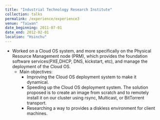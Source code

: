 ```yaml
---
title: "Industrial Technology Research Institute"
collection: talks
permalink: /experience/experience3
venue: "Taiwan"
date_beginning: 2011-07-01
date_end: 2012-02-01
location: "Hsinchu"
---
```


* Worked on a Cloud OS system, and more specifically on the Physical Resource Management node (PRM), which provides the foundation software services(PXE,DHCP, DNS, kickstart, etc), and manage the deployment of the Cloud OS.
   * Main objectives:
      * Improving the Cloud OS deployment system to make it dynamical.
      * Speeding up the Cloud OS deployment system. The solution proposed is to create an image from scratch and to remotely install it on our cluster using rsync, Multicast, or BitTorrent transport.
      * Researching a way to provides a diskless environment for client machines.


